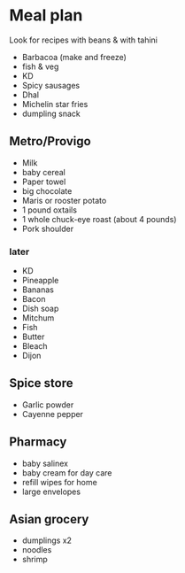 # Meal plan

Look for recipes with beans & with tahini

- Barbacoa (make and freeze)
- fish & veg
- KD
- Spicy sausages
- Dhal
- Michelin star fries
- dumpling snack

## Metro/Provigo

- Milk
- baby cereal
- Paper towel
- big chocolate
- Maris or rooster potato
- 1 pound oxtails
- 1 whole chuck-eye roast (about 4 pounds)
- Pork shoulder

### later

- KD
- Pineapple
- Bananas
- Bacon
- Dish soap
- Mitchum
- Fish
- Butter
- Bleach
- Dijon

## Spice store

- Garlic powder
- Cayenne pepper

## Pharmacy

- baby salinex
- baby cream for day care
- refill wipes for home
- large envelopes

## Asian grocery

- dumplings x2
- noodles
- shrimp
